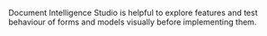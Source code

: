 Document Intelligence Studio is helpful to explore features and test behaviour of forms and models visually before implementing them.
